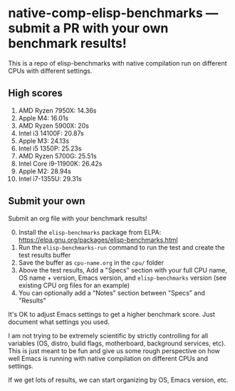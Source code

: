 # native-comp-elisp-benchmarks — submit a PR with your own benchmark results!

This is a repo of elisp-benchmarks with native compilation run on different CPUs with different settings.

## High scores

1. AMD Ryzen 7950X: 14.36s
2. Apple M4: 16.01s
3. AMD Ryzen 5900X: 20s
4. Intel i3 14100F: 20.87s
5. Apple M3: 24.13s
6. Intel i5 1350P: 25.23s
7. AMD Ryzen 5700G: 25.51s
8. Intel Core i9-11900K: 26.42s
9. Apple M2: 28.94s
10. Intel i7-1355U: 29.31s

## Submit your own

Submit an org file with your benchmark results!

0. Install the `elisp-benchmarks` package from ELPA: https://elpa.gnu.org/packages/elisp-benchmarks.html
1. Run the `elisp-benchmarks-run` command to run the test and create the test results buffer
2. Save the buffer as `cpu-name.org` in the `cpu/` folder
3. Above the test results, Add a "Specs" section with your full CPU name, OS name + version, Emacs version, and `elisp-benchmarks` version (see existing CPU org files for an example)
4. You can optionally add a "Notes" section between "Specs" and "Results"

It's OK to adjust Emacs settings to get a higher benchmark score. Just document what settings you used.

I am not trying to be extremely scientific by strictly controlling for all variables (OS, distro, build flags, motherboard, background services, etc). This is just meant to be fun and give us some rough perspective on how well Emacs is running with native compilation on different CPUs and settings.

If we get lots of results, we can start organizing by OS, Emacs version, etc.
